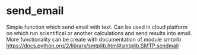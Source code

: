 # send_email
Simple function which send email with text.
Can be used in cloud platform on which run scientifical or another calculations and send results into email.
More functionality can be create with documentation of module smtplib https://docs.python.org/2/library/smtplib.html#smtplib.SMTP.sendmail
